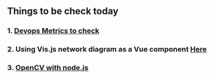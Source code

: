 ## Things to be check today

### 1. [Devops Metrics to check](https://dzone.com/articles/why-metrics-must-guide-your-devops-initiative-blog)
### 2. Using Vis.js network diagram as a Vue component [Here](https://vuejsfeed.com/blog/a-vue2-adapter-for-vis-js-visualization-library)
### 3. [OpenCV with node.js](https://medium.com/@muehler.v/node-js-opencv-for-face-recognition-37fa7cb860e8) 
